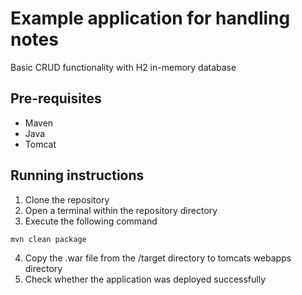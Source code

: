 # Example application for handling notes

Basic CRUD functionality with H2 in-memory database

## Pre-requisites

* Maven
* Java
* Tomcat

## Running instructions

1. Clone the repository
2. Open a terminal within the repository directory
3. Execute the following command
```shell
mvn clean package
```
4. Copy the .war file from the /target directory to tomcats webapps directory
5. Check whether the application was deployed successfully